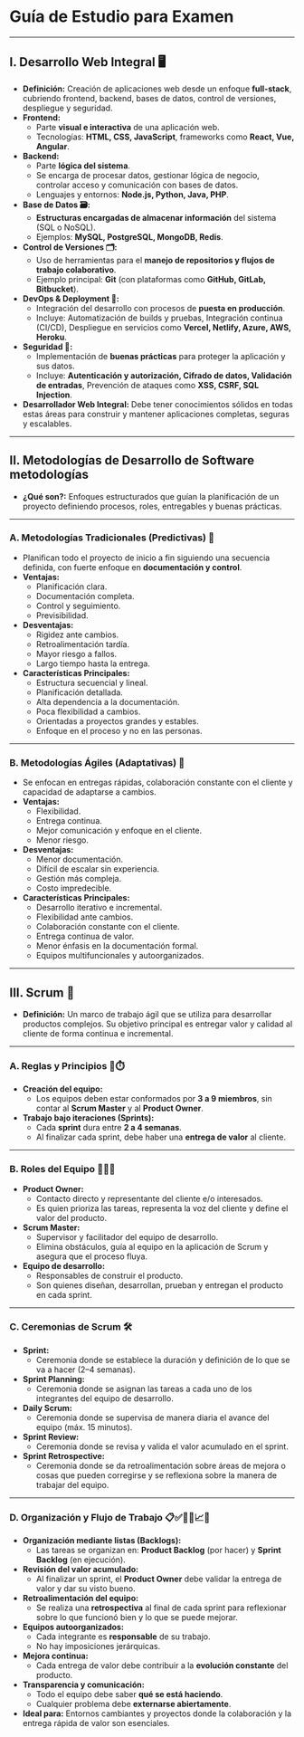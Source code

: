 # Guía de Estudio para Examen

---

## I. Desarrollo Web Integral 🖥️

* **Definición:** Creación de aplicaciones web desde un enfoque **full-stack**, cubriendo frontend, backend, bases de datos, control de versiones, despliegue y seguridad.
* **Frontend:**
    * Parte **visual e interactiva** de una aplicación web.
    * Tecnologías: **HTML, CSS, JavaScript**, frameworks como **React, Vue, Angular**.
* **Backend:**
    * Parte **lógica del sistema**.
    * Se encarga de procesar datos, gestionar lógica de negocio, controlar acceso y comunicación con bases de datos.
    * Lenguajes y entornos: **Node.js, Python, Java, PHP**.
* **Base de Datos 🗃️:**
    * **Estructuras encargadas de almacenar información** del sistema (SQL o NoSQL).
    * Ejemplos: **MySQL, PostgreSQL, MongoDB, Redis**.
* **Control de Versiones 🗂️:**
    * Uso de herramientas para el **manejo de repositorios y flujos de trabajo colaborativo**.
    * Ejemplo principal: **Git** (con plataformas como **GitHub, GitLab, Bitbucket**).
* **DevOps & Deployment 🚀:**
    * Integración del desarrollo con procesos de **puesta en producción**.
    * Incluye: Automatización de builds y pruebas, Integración continua (CI/CD), Despliegue en servicios como **Vercel, Netlify, Azure, AWS, Heroku**.
* **Seguridad 🔐:**
    * Implementación de **buenas prácticas** para proteger la aplicación y sus datos.
    * Incluye: **Autenticación y autorización, Cifrado de datos, Validación de entradas**, Prevención de ataques como **XSS, CSRF, SQL Injection**.
* **Desarrollador Web Integral:** Debe tener conocimientos sólidos en todas estas áreas para construir y mantener aplicaciones completas, seguras y escalables.

---

## II. Metodologías de Desarrollo de Software  metodologías

* **¿Qué son?:** Enfoques estructurados que guían la planificación de un proyecto definiendo procesos, roles, entregables y buenas prácticas.

---

### A. Metodologías Tradicionales (Predictivas) 📘

* Planifican todo el proyecto de inicio a fin siguiendo una secuencia definida, con fuerte enfoque en **documentación y control**.
* **Ventajas:**
    * Planificación clara.
    * Documentación completa.
    * Control y seguimiento.
    * Previsibilidad.
* **Desventajas:**
    * Rigidez ante cambios.
    * Retroalimentación tardía.
    * Mayor riesgo a fallos.
    * Largo tiempo hasta la entrega.
* **Características Principales:**
    * Estructura secuencial y lineal.
    * Planificación detallada.
    * Alta dependencia a la documentación.
    * Poca flexibilidad a cambios.
    * Orientadas a proyectos grandes y estables.
    * Enfoque en el proceso y no en las personas.

---

### B. Metodologías Ágiles (Adaptativas) 🚀

* Se enfocan en entregas rápidas, colaboración constante con el cliente y capacidad de adaptarse a cambios.
* **Ventajas:**
    * Flexibilidad.
    * Entrega continua.
    * Mejor comunicación y enfoque en el cliente.
    * Menor riesgo.
* **Desventajas:**
    * Menor documentación.
    * Difícil de escalar sin experiencia.
    * Gestión más compleja.
    * Costo impredecible.
* **Características Principales:**
    * Desarrollo iterativo e incremental.
    * Flexibilidad ante cambios.
    * Colaboración constante con el cliente.
    * Entrega continua de valor.
    * Menor énfasis en la documentación formal.
    * Equipos multifuncionales y autoorganizados.

---

## III. Scrum 🧩

* **Definición:** Un marco de trabajo ágil que se utiliza para desarrollar productos complejos. Su objetivo principal es entregar valor y calidad al cliente de forma continua e incremental.

---

### A. Reglas y Principios 📌⏱️

* **Creación del equipo:**
    * Los equipos deben estar conformados por **3 a 9 miembros**, sin contar al **Scrum Master** y al **Product Owner**.
* **Trabajo bajo iteraciones (Sprints):**
    * Cada **sprint** dura entre **2 a 4 semanas**.
    * Al finalizar cada sprint, debe haber una **entrega de valor** al cliente.

---

### B. Roles del Equipo 🧑‍🤝‍🧑

* **Product Owner:**
    * Contacto directo y representante del cliente e/o interesados.
    * Es quien prioriza las tareas, representa la voz del cliente y define el valor del producto.
* **Scrum Master:**
    * Supervisor y facilitador del equipo de desarrollo.
    * Elimina obstáculos, guía al equipo en la aplicación de Scrum y asegura que el proceso fluya.
* **Equipo de desarrollo:**
    * Responsables de construir el producto.
    * Son quienes diseñan, desarrollan, prueban y entregan el producto en cada sprint.

---

### C. Ceremonias de Scrum 🛠️

* **Sprint:**
    * Ceremonia donde se establece la duración y definición de lo que se va a hacer (2–4 semanas).
* **Sprint Planning:**
    * Ceremonia donde se asignan las tareas a cada uno de los integrantes del equipo de desarrollo.
* **Daily Scrum:**
    * Ceremonia donde se supervisa de manera diaria el avance del equipo (máx. 15 minutos).
* **Sprint Review:**
    * Ceremonia donde se revisa y valida el valor acumulado en el sprint.
* **Sprint Retrospective:**
    * Ceremonia donde se da retroalimentación sobre áreas de mejora o cosas que pueden corregirse y se reflexiona sobre la manera de trabajar del equipo.

---

### D. Organización y Flujo de Trabajo 📋✅💬🔄📈🤝

* **Organización mediante listas (Backlogs):**
    * Las tareas se organizan en: **Product Backlog** (por hacer) y **Sprint Backlog** (en ejecución).
* **Revisión del valor acumulado:**
    * Al finalizar un sprint, el **Product Owner** debe validar la entrega de valor y dar su visto bueno.
* **Retroalimentación del equipo:**
    * Se realiza una **retrospectiva** al final de cada sprint para reflexionar sobre lo que funcionó bien y lo que se puede mejorar.
* **Equipos autoorganizados:**
    * Cada integrante es **responsable** de su trabajo.
    * No hay imposiciones jerárquicas.
* **Mejora continua:**
    * Cada entrega de valor debe contribuir a la **evolución constante** del producto.
* **Transparencia y comunicación:**
    * Todo el equipo debe saber **qué se está haciendo**.
    * Cualquier problema debe **externarse abiertamente**.
* **Ideal para:** Entornos cambiantes y proyectos donde la colaboración y la entrega rápida de valor son esenciales.